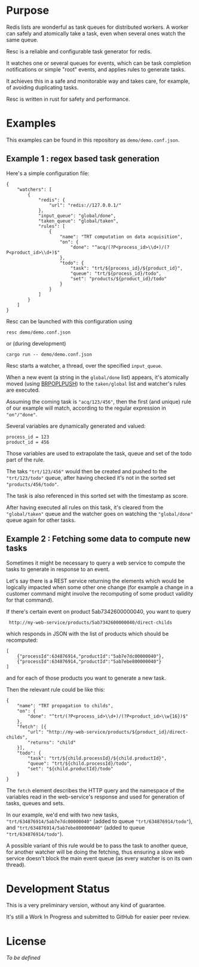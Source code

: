 
# Purpose

Redis lists are wonderful as task queues for distributed workers. A worker can safely and atomically take a task, even when several ones watch the same queue.

Resc is a reliable and configurable task generator for redis.

It watches one or several queues for events, which can be task completion notifications or simple "root" events, and applies rules to generate tasks.

It achieves this in a safe and monitorable way and takes care, for example, of avoiding duplicating tasks.

Resc is written in rust for safety and performance.

# Examples

This examples can be found in this repository as `demo/demo.conf.json`.

## Example 1 : regex based task generation

Here's a simple configuration file:

	{
		"watchers": [
			{
				"redis": {
					"url": "redis://127.0.0.1/"
				},
				"input_queue": "global/done",
				"taken_queue": "global/taken",
				"rules": [
					{
						"name": "TRT computation on data acquisition",
						"on": {
							"done": "^acq/(?P<process_id>\\d+)/(?P<product_id>\\d+)$"
						},
						"todo": {
							"task": "trt/${process_id}/${product_id}",
							"queue": "trt/${process_id}/todo",
							"set": "products/${product_id}/todo"
						}
					}
				]
			}
		]
	}

Resc can be launched with this configuration using

	resc demo/demo.conf.json

or (during development)

	cargo run -- demo/demo.conf.json

Resc starts a watcher, a thread, over the specified `input_queue`.

When a new event (a string in the `global/done` list) appears, it's atomically moved (using [BRPOPLPUSH](https://redis.io/commands/brpoplpush)) to the `taken/global` list and watcher's rules are executed.

Assuming the coming task is `"acq/123/456"`, then the first (and unique) rule of our example will match, according to the regular expression in `"on"/"done"`.

Several variables are dynamically generated and valued:

	process_id = 123
	product_id = 456

Those variables are used to extrapolate the task, queue and set of the todo part of the rule.

The taks `"trt/123/456"` would then be created and pushed to the `"trt/123/todo"` queue, after having checked it's not in the sorted set `"products/456/todo"`.

The task is also referenced in this sorted set with the timestamp as score.

After having executed all rules on this task, it's cleared from the `"global/taken"` queue and the watcher goes on watching the `"global/done"` queue again for other tasks.

## Example 2 : Fetching some data to compute new tasks

Sometimes it might be necessary to query a web service to compute the tasks to generate in response to an event.

Let's say there is a REST service returning the elements which would be logically impacted when some other one change (for example a change in a customer command might involve the recomputing of some product validity for that command).

If there's certain event on product 5ab7342600000040, you want to query

     http://my-web-service/products/5ab7342600000040/direct-childs

which responds in JSON with the list of products which should be recomputed:

	[
		{"processId":634876914,"productId":"5ab7e7dc00000040"},
		{"processId":634876914,"productId":"5ab7ebe800000040"}
	]

and for each of those products you want to generate a new task.

Then the relevant rule could be like this:

	{
		"name": "TRT propagation to childs",
		"on": {
			"done": "^trt/(?P<process_id>\\d+)/(?P<product_id>\\w{16})$"
		},
		"fetch": [{
			"url": "http://my-web-service/products/${product_id}/direct-childs",
			"returns": "child"
		}],
		"todo": {
			"task": "trt/${child.processId}/${child.productId}",
			"queue": "trt/${child.processId}/todo",
			"set": "${child.productId}/todo"
		}
	}

The `fetch` element describes the HTTP query and the namespace of the variables read in the web-service's response and used for generation of tasks, queues and sets.

In our example, we'd end with two new tasks, `"trt/634876914/5ab7e7dc00000040"` (added to queue `"trt/634876914/todo"`), and `"trt/634876914/5ab7ebe800000040"` (added to queue `"trt/634876914/todo"`).

A possible variant of this rule would be to pass the task to another queue, for another watcher will be doing the fetching, thus ensuring a slow web service doesn't block the main event queue (as every watcher is on its own thread).

# Development Status

This is a very preliminary version, without any kind of guarantee.

It's still a Work In Progress and submitted to GitHub for easier peer review.

# License

*To be defined*
